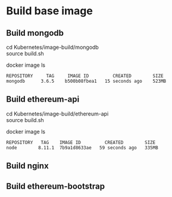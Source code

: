 # Build base image

## Build mongodb
cd Kubernetes/image-build/mongodb  
source build.sh

docker image ls  
```shell
REPOSITORY     TAG     IMAGE ID         CREATED        SIZE  
mongodb      3.6.5    b500b08fbea1   15 seconds ago    523MB
```

## Build ethereum-api
cd Kubernetes/image-build/ethereum-api  
source build.sh

docker image ls  
```shell
REPOSITORY   TAG    IMAGE ID         CREATED        SIZE  
node        8.11.1  7b9a1d8633ae   59 seconds ago   335MB
```

## Build nginx

## Build ethereum-bootstrap
